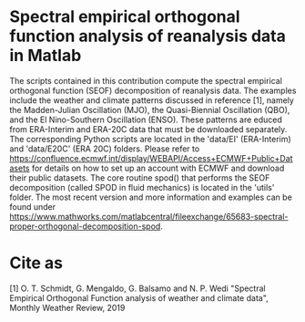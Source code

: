 # Spectral empirical orthogonal function analysis of reanalysis data in Matlab

The scripts contained in this contribution compute the spectral empirical orthogonal function (SEOF) decomposition of reanalysis data. The examples include the weather and climate patterns discussed in reference [1], namely the Madden-Julian Oscillation (MJO), the Quasi-Biennial Oscillation (QBO), and the El Nino-Southern Oscillation (ENSO). These patterns are educed from ERA-Interim and ERA-20C data that must be downloaded separately. The corresponding Python scripts are located in the 'data/EI' (ERA-Interim) and 'data/E20C' (ERA 20C) folders. Please refer to https://confluence.ecmwf.int/display/WEBAPI/Access+ECMWF+Public+Datasets for details on how to set up an account with ECMWF and download their public datasets. The core routine spod() that performs the SEOF decomposition (called SPOD in fluid mechanics) is located in the 'utils' folder. The most recent version and more information and examples can be found under https://www.mathworks.com/matlabcentral/fileexchange/65683-spectral-proper-orthogonal-decomposition-spod.

# Cite as
[1] O. T. Schmidt, G. Mengaldo, G. Balsamo and N. P. Wedi
"Spectral Empirical Orthogonal Function analysis of weather and climate
data", Monthly Weather Review, 2019
